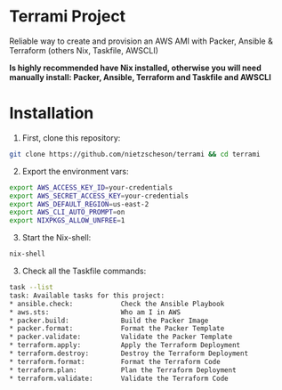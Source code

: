 Terrami Project
==============

Reliable way to create and provision an AWS AMI with Packer, Ansible & Terraform (others Nix, Taskfile, AWSCLI)

**Is highly recommended have Nix installed, otherwise you will need manually install: Packer, Ansible, Terraform and Taskfile and AWSCLI**

# Installation

1. First, clone this repository:

```bash
git clone https://github.com/nietzscheson/terrami && cd terrami
```
2. Export the environment vars:
```bash
export AWS_ACCESS_KEY_ID=your-credentials
export AWS_SECRET_ACCESS_KEY=your-credentials
export AWS_DEFAULT_REGION=us-east-2
export AWS_CLI_AUTO_PROMPT=on
export NIXPKGS_ALLOW_UNFREE=1
```
3. Start the Nix-shell:
```bash
nix-shell
```
3. Check all the Taskfile commands:
```bash
task --list
task: Available tasks for this project:
* ansible.check:            Check the Ansible Playbook
* aws.sts:                  Who am I in AWS
* packer.build:             Build the Packer Image
* packer.format:            Format the Packer Template
* packer.validate:          Validate the Packer Template
* terraform.apply:          Apply the Terraform Deployment
* terraform.destroy:        Destroy the Terraform Deployment
* terraform.format:         Format the Terraform Code
* terraform.plan:           Plan the Terraform Deployment
* terraform.validate:       Validate the Terraform Code
```



